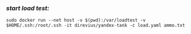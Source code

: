 ### *start load test:*

    sudo docker run --net host -v $(pwd):/var/loadtest -v $HOME/.ssh:/root/.ssh -it direvius/yandex-tank -c load.yaml ammo.txt
